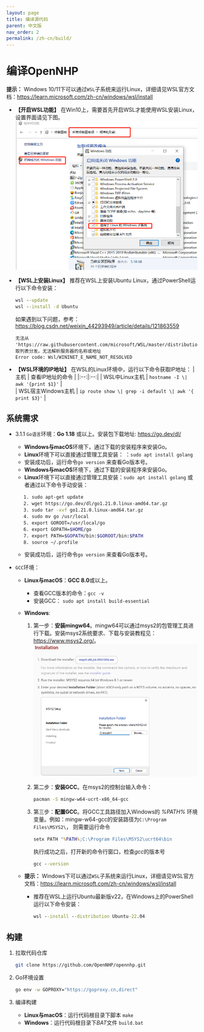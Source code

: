 ```yaml
---
layout: page
title: 编译源代码
parent: 中文版
nav_order: 2
permalink: /zh-cn/build/
---
```


# 编译OpenNHP

**提示：** Windows 10/11下可以通过`WSL`子系统来运行Linux，详细请见WSL官方文档：<https://learn.microsoft.com/zh-cn/windows/wsl/install>

- **【开启WSL功能】** 在Win10上，需要首先开启WSL才能使用WSL安装Linux，设置界面请见下图。
   ![Win10上WSL设置](./docs/images/win10wsl.png)
- **【WSL上安装Linux】** 推荐在WSL上安装Ubuntu Linux，通过PowerShell运行以下命令安装：

   ```bat
   wsl --update
   wsl --install -d Ubuntu
   ```

   如果遇到以下问题，参考：<https://blog.csdn.net/weixin_44293949/article/details/121863559>

   ```text
   无法从 'https://raw.githubusercontent.com/microsoft/WSL/master/distributions/DistributionInfo.json’提取列表分发。无法解析服务器的名称或地址
   Error code: Wsl/WININET_E_NAME_NOT_RESOLVED
   ```

- **【WSL环境的IP地址】** 在WSL的Linux环境中，运行以下命令获取IP地址：
   | 主机 | 查看IP地址的命令  |
   |:--:|:--:|
   | WSL中Linux主机 | `hostname -I \| awk '{print $1}'` |  
   | WSL宿主Windows主机 | `ip route show \| grep -i default \| awk '{ print $3}'` |  

## 系统需求

- 3.1.1 `Go语言`环境：**Go 1.18** 或以上。安装包下载地址: <https://go.dev/dl/>
  - **Windows与macOS**环境下，通过下载的安装程序来安装Go。
  - **Linux**环境下可以直接通过管理工具安装： ：`sudo apt install golang ` 
  - 安装成功后，运行命令`go version` 来查看Go版本号。
  - **Windows与macOS**环境下，通过下载的安装程序来安装Go。
  - **Linux**环境下可以直接通过管理工具安装：`sudo apt install golang` 或者通过以下命令手动安装：

   ```bash
      1. sudo apt-get update
      2. wget https://go.dev/dl/go1.21.0.linux-amd64.tar.gz
      3. sudo tar -xvf go1.21.0.linux-amd64.tar.gz
      4. sudo mv go /usr/local
      5. export GOROOT=/usr/local/go
      6. export GOPATH=$HOME/go
      7. export PATH=$GOPATH/bin:$GOROOT/bin:$PATH
      8. source ~/.profile
   ```

  - 安装成功后，运行命令`go version` 来查看Go版本号。
- `GCC`环境：
  - **Linux与macOS**：**GCC 8.0**或以上。
    - 查看GCC版本的命令：`gcc -v`
    - 安装GCC： `sudo apt install build-essential`
  - **Windows**:
    1. 第一步：**安装mingw64**。mingw64可以通过msys2的包管理工具进行下载。安装msys2系统要求、下载与安装教程见：<https://www.msys2.org/>。
    ![install_msys2](./docs/images/install_msys2.png)

    2. 第二步：**安装GCC**。在msys2的控制台输入命令：

       ```bash
       pacman -S mingw-w64-ucrt-x86_64-gcc
       ```

    3. 第三步：**配置GCC**。将GCC工具路径加入Windows的 *%PATH%* 环境变量。例如：mingw-w64-gcc的安装路径为`C:\Program Files\MSYS2\`， 则需要运行命令

       ```bat
       setx PATH "%PATH%;C:\Program Files\MSYS2\ucrt64\bin
       ```
       执行成功之后，打开新的命令行窗口，检查*gcc*的版本号
       ```bat
       gcc --version
       ```

  - **提示：** Windows下可以通过`WSL`子系统来运行Linux，详细请见WSL官方文档：<https://learn.microsoft.com/zh-cn/windows/wsl/install> 
    - 推荐在WSL上运行Ubuntu最新版v22，在Windows上的PowerShell运行以下命令安装：
      ```bat
      wsl --install --distribution Ubuntu-22.04
      ```
## 构建

1. 拉取代码仓库

   ```bash
   git clone https://github.com/OpenNHP/opennhp.git
   ```

2. Go环境设置

   ```bash
   go env -w GOPROXY="https://goproxy.cn,direct"
   ```

3. 编译构建
   - **Linux与macOS**：运行代码根目录下脚本
   `make`
   - **Windows**：运行代码根目录下*BAT*文件
   `build.bat`

